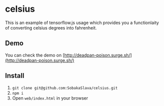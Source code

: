 # celsius
This is an example of tensorflow.js usage which provides you a functionlaity of converting celsius degrees into fahrenheit.

## Demo

You can check the demo on [http://deadpan-poison.surge.sh/](http://deadpan-poison.surge.sh/)

## Install

1. ```git clone git@github.com:SobakaSlava/celsius.git```
2. ```npm i```
3. Open ```web/index.html``` in your browser
